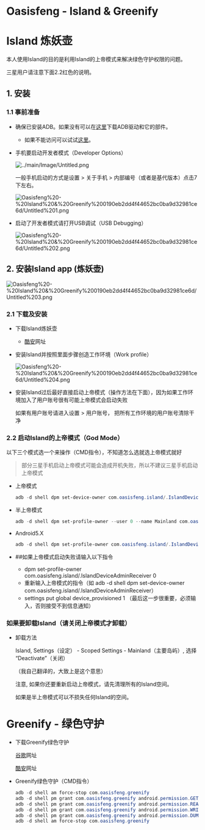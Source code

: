 # Oasisfeng - Island & Greenify

# Island 炼妖壶

本人使用Island的目的是利用Island的上帝模式来解决绿色守护权限的问题。

三星用户请注意下面2.2红色的说明。

## 1. 安装

### 1.1 事前准备

- 确保已安装ADB。如果没有可以在[这里](https://developer.android.com/studio/releases/platform-tools)下载ADB驱动和它的部件。
    - 如果不能访问可以试试[这里](https://blog.csdn.net/weixin_43927138/article/details/90477966)。
- 手机要启动开发者模式（Developer Options）

    ![../main/Image/Untitled.png](../main/Image/Untitled.png)

    一般手机启动的方式是设置 > 关于手机 > 内部编号（或者是基代版本）点击7下左右。

    ![Oasisfeng%20-%20Island%20&%20Greenify%200190eb2dd4f44652bc0ba9d32981ce6d/Untitled%201.png](Oasisfeng%20-%20Island%20&%20Greenify%200190eb2dd4f44652bc0ba9d32981ce6d/Untitled%201.png)

- 启动了开发者模式请打开USB调试（USB Debugging）

    ![Oasisfeng%20-%20Island%20&%20Greenify%200190eb2dd4f44652bc0ba9d32981ce6d/Untitled%202.png](Oasisfeng%20-%20Island%20&%20Greenify%200190eb2dd4f44652bc0ba9d32981ce6d/Untitled%202.png)

## 2. 安装Island app (炼妖壶)

![Oasisfeng%20-%20Island%20&%20Greenify%200190eb2dd4f44652bc0ba9d32981ce6d/Untitled%203.png](Oasisfeng%20-%20Island%20&%20Greenify%200190eb2dd4f44652bc0ba9d32981ce6d/Untitled%203.png)

### 2.1 下载及安装

- 下载Island炼妖壶
    - [酷安](https://www.coolapk.com/apk/com.oasisfeng.island)网址
- 安装Island并按照里面步骤创造工作环境（Work profile）

    ![Oasisfeng%20-%20Island%20&%20Greenify%200190eb2dd4f44652bc0ba9d32981ce6d/Untitled%204.png](Oasisfeng%20-%20Island%20&%20Greenify%200190eb2dd4f44652bc0ba9d32981ce6d/Untitled%204.png)

- 安装Island过后最好直接启动上帝模式（操作方法在下面），因为如果工作环境加入了用户账号很有可能上帝模式会启动失败

    如果有用户账号请进入设置 > 用户账号， 把所有工作环境的用户账号清除干净

### 2.2 启动Island的上帝模式（God Mode）

以下三个模式选一个来操作（CMD指令），不知道怎么选就选上帝模式就好

> 部分三星手机启动上帝模式可能会造成开机失败，所以不建议三星手机启动上帝模式

- 上帝模式

    ```powershell
    adb -d shell dpm set-device-owner com.oasisfeng.island/.IslandDeviceAdminReceiver
    ```

- 半上帝模式

    ```powershell
    adb -d shell dpm set-profile-owner --user 0 --name Mainland com.oasisfeng.island/.IslandDeviceAdminReceiver
    ```

- Android5.X

    ```powershell
    adb -d shell dpm set-profile-owner com.oasisfeng.island/.IslandDeviceAdminReceiver 0
    ```

- ##如果上帝模式启动失败请输入以下指令
    - dpm set-profile-owner com.oasisfeng.island/.IslandDeviceAdminReceiver 0
    - 重新输入上帝模式的指令（如 adb -d shell dpm set-device-owner com.oasisfeng.island/.IslandDeviceAdminReceiver）
    - settings put global device_provisioned 1 （最后这一步很重要，必须输入，否则接受不到信息通知）

### 如果要卸载Island（请关闭上帝模式才卸载）

- 卸载方法

    Island, Settings（设定） - Scoped Settings - Mainland（主要岛屿）, 选择 “Deactivate”（关闭）

    （我自己翻译的，大致上是这个意思）

    注意, 如果你还要重新启动上帝模式，请先清理所有的Island空间。

    如果是半上帝模式可以不损失任何Island的空间。

# Greenify - 绿色守护

- 下载Greenify绿色守护

    [谷歌](https://play.google.com/store/apps/details?id=com.oasisfeng.greenify)网址

    [酷安](https://www.coolapk.com/apk/com.oasisfeng.greenify)网址

- Greenify绿色守护（CMD指令）

    ```powershell
    adb -d shell am force-stop com.oasisfeng.greenify
    adb -d shell pm grant com.oasisfeng.greenify android.permission.GET_APP_OPS_STATS
    adb -d shell pm grant com.oasisfeng.greenify android.permission.READ_LOGS
    adb -d shell pm grant com.oasisfeng.greenify android.permission.WRITE_SECURE_SETTINGS
    adb -d shell pm grant com.oasisfeng.greenify android.permission.DUMP
    adb -d shell am force-stop com.oasisfeng.greenify
    ```

